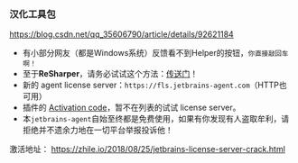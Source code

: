 ### 汉化工具包

 https://blog.csdn.net/qq_35606790/article/details/92621184 



- 有小部分网友（都是Windows系统）反馈看不到Helper的按钮，`你直接敲回车啊！`
- 至于**ReSharper**，请务必试试这个方法：[传送门](https://zhile.io/jetbrains-resharper-license.html)！
- 新的 agent license server：`https://fls.jetbrains-agent.com`（HTTP也可用）
- 插件的 [Activation code](https://zhile.io/jetbrains-paid-plugins-license.html)，暂不在列表的试试 license server。
- 本`jetbrains-agent`自始至终都是免费使用，如果有你发现有人盗取牟利，请拒绝并不遗余力地在一切平台举报投诉他！

激活地址： https://zhile.io/2018/08/25/jetbrains-license-server-crack.html 